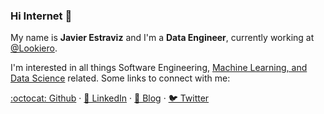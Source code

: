 ### Hi Internet 🖖

My name is **Javier Estraviz** and I'm a **Data Engineer**, currently working at [@Lookiero](https://lookiero.com/). 

I'm interested in all things Software Engineering, [Machine Learning, and Data Science](https://github.com/estraviz/data-science-roadmap) related. Some links to connect with me:

[:octocat: Github](https://github.com/estraviz/) · [💼 LinkedIn](https://www.linkedin.com/in/javierestraviz/) · [🚀 Blog](https://estraviz.github.io/) · [🐦 Twitter](https://twitter.com/estraviz)

